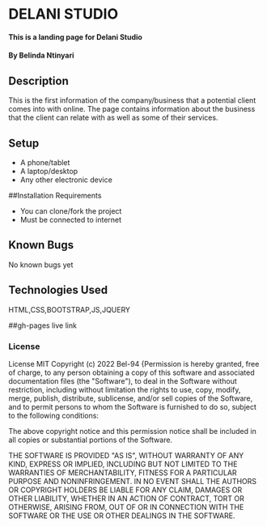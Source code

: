 # DELANI STUDIO
#### This is a landing page for Delani Studio
#### By Belinda Ntinyari
## Description
This is the first information of the company/business that a potential client comes into with online. The page contains information about the business that the client can relate with as well as some of their services.
## Setup
* A phone/tablet
* A laptop/desktop
* Any other electronic device 

##Installation Requirements
* You can clone/fork the project
* Must be connected to internet

## Known Bugs
No known bugs yet
## Technologies Used
HTML,CSS,BOOTSTRAP,JS,JQUERY

##gh-pages live link


### License
License
MIT Copyright (c) 2022 Bel-94 {Permission is hereby granted, free of charge, to any person obtaining a copy of this software and associated documentation files (the "Software"), to deal in the Software without restriction, including without limitation the rights to use, copy, modify, merge, publish, distribute, sublicense, and/or sell copies of the Software, and to permit persons to whom the Software is furnished to do so, subject to the following conditions:

The above copyright notice and this permission notice shall be included in all copies or substantial portions of the Software.

THE SOFTWARE IS PROVIDED "AS IS", WITHOUT WARRANTY OF ANY KIND, EXPRESS OR IMPLIED, INCLUDING BUT NOT LIMITED TO THE WARRANTIES OF MERCHANTABILITY, FITNESS FOR A PARTICULAR PURPOSE AND NONINFRINGEMENT. IN NO EVENT SHALL THE AUTHORS OR COPYRIGHT HOLDERS BE LIABLE FOR ANY CLAIM, DAMAGES OR OTHER LIABILITY, WHETHER IN AN ACTION OF CONTRACT, TORT OR OTHERWISE, ARISING FROM, OUT OF OR IN CONNECTION WITH THE SOFTWARE OR THE USE OR OTHER DEALINGS IN THE SOFTWARE.